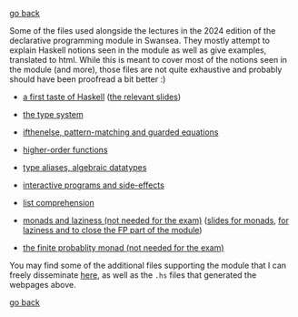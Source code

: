 [go back](../index.html)

Some of the files used alongside the lectures in the 2024 edition of the
declarative programming module in Swansea. They mostly attempt to explain
Haskell notions seen in the module as well as give examples, translated to html.
While this is meant to cover most of the notions seen in the module (and more),
those files are not quite exhaustive and probably should have been proofread a
bit better :)


* [a first taste of Haskell](taster.html) ([the relevant slides](../cs205-2425-files/introduction.pdf))

* [the type system](types.html)

* [ifthenelse, pattern-matching and guarded equations](conditionals.html)

* [higher-order functions](higherorder.html)

* [type aliases, algebraic datatypes](adt.html)

* [interactive programs and side-effects](ioExamples.html)

* [list comprehension](listComprehension.html)

* [monads and laziness (not needed for the exam)](monadsAndLaziness.html)
           ([slides for monads](../cs205-2425-files/iomonad.pdf),
            [for laziness and to close the FP part of the module](../cs205-2425-files/laziness.pdf))

* [the finite probablity monad (not needed for the exam)](probabilityMonadExample.html)

You may find some of the additional files supporting the module that I can
freely disseminate [here](../cs205-2425-files), as well as the `.hs` files that
generated the webpages above.

[go back](../index.html)
